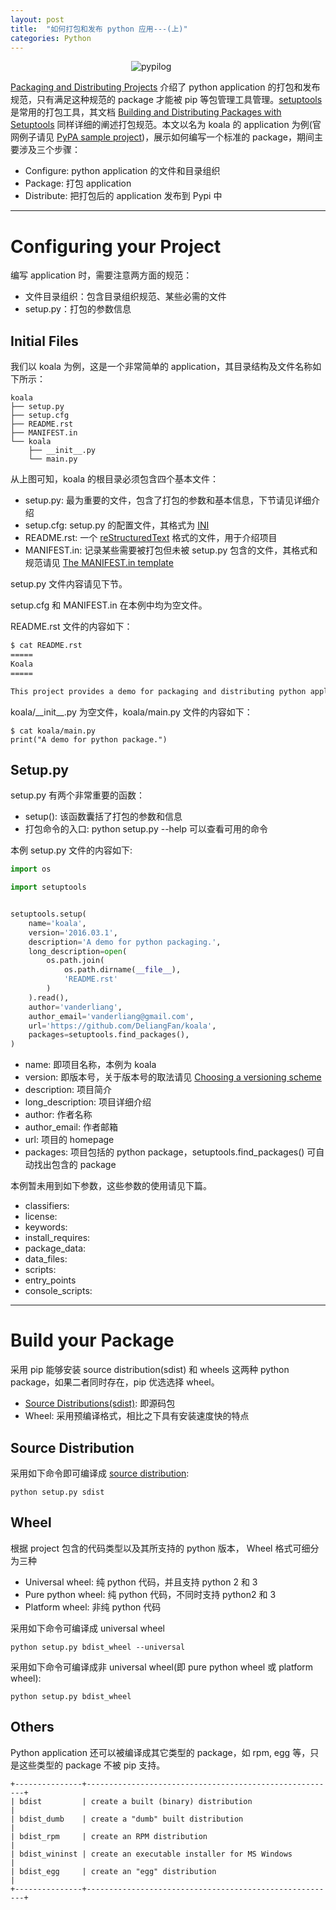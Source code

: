```yaml
---
layout: post
title:  "如何打包和发布 python 应用---(上)"
categories: Python
---
```


&nbsp;&nbsp;&nbsp;&nbsp;&nbsp;&nbsp;&nbsp;&nbsp;&nbsp;&nbsp;&nbsp;&nbsp;&nbsp;&nbsp;&nbsp;&nbsp;&nbsp;&nbsp;&nbsp;&nbsp;&nbsp;&nbsp;&nbsp;&nbsp;&nbsp;&nbsp;&nbsp;&nbsp;&nbsp;&nbsp;&nbsp;&nbsp;&nbsp;&nbsp;&nbsp;&nbsp;&nbsp;&nbsp;&nbsp;&nbsp;&nbsp;&nbsp;&nbsp;&nbsp;&nbsp;&nbsp;&nbsp;&nbsp;&nbsp;![pypilog](http://7xp2eu.com1.z0.glb.clouddn.com/pipylog.png)


[Packaging and Distributing Projects](http://python-packaging-user-guide.readthedocs.org/en/latest/distributing/
) 介绍了 python application 的打包和发布规范，只有满足这种规范的 package 才能被 pip 等包管理工具管理。[setuptools](http://pythonhosted.org/setuptools/index.html) 是常用的打包工具，其文档 [Building and Distributing Packages with Setuptools](http://pythonhosted.org/setuptools/setuptools.html) 同样详细的阐述打包规范。本文以名为 koala 的 application 为例(官网例子请见 [PyPA sample project](https://github.com/pypa/sampleproject))，展示如何编写一个标准的 package，期间主要涉及三个步骤：

- Configure: python application 的文件和目录组织
- Package: 打包 application
- Distribute: 把打包后的 application 发布到 Pypi 中

-------------

# Configuring your Project

编写 application 时，需要注意两方面的规范：

- 文件目录组织：包含目录组织规范、某些必需的文件
- setup.py：打包的参数信息

## Initial Files

我们以 koala 为例，这是一个非常简单的 application，其目录结构及文件名称如下所示：

~~~
koala
├── setup.py
├── setup.cfg
├── README.rst
├── MANIFEST.in
└── koala
    ├── __init__.py
    └── main.py
~~~

从上图可知，koala 的根目录必须包含四个基本文件：

- setup.py: 最为重要的文件，包含了打包的参数和基本信息，下节请见详细介绍
- setup.cfg: setup.py 的配置文件，其格式为 [INI](https://en.wikipedia.org/wiki/INI_file)
- README.rst: 一个 [reStructuredText](http://docutils.sourceforge.net/rst.html) 格式的文件，用于介绍项目
- MANIFEST.in: 记录某些需要被打包但未被 setup.py 包含的文件，其格式和规范请见 [The MANIFEST.in template](https://docs.python.org/2/distutils/sourcedist.html#the-manifest-in-template) 

setup.py 文件内容请见下节。

setup.cfg 和 MANIFEST.in 在本例中均为空文件。

README.rst 文件的内容如下：

~~~ rst
$ cat README.rst
=====
Koala
=====

This project provides a demo for packaging and distributing python application.
~~~

koala/\_\_init\_\_.py 为空文件，koala/main.py 文件的内容如下：

~~~
$ cat koala/main.py
print("A demo for python package.")
~~~

## Setup.py

setup.py 有两个非常重要的函数：

- setup(): 该函数囊括了打包的参数和信息
- 打包命令的入口: python setup.py --help 可以查看可用的命令

本例 setup.py 文件的内容如下:

~~~ python
import os

import setuptools


setuptools.setup(
    name='koala',
    version='2016.03.1',
    description='A demo for python packaging.',
    long_description=open(
        os.path.join(
            os.path.dirname(__file__),
            'README.rst'
        )
    ).read(),
    author='vanderliang',
    author_email='vanderliang@gmail.com',
    url='https://github.com/DeliangFan/koala',
    packages=setuptools.find_packages(),
)
~~~

- name: 即项目名称，本例为 koala
- version: 即版本号，关于版本号的取法请见 [Choosing a versioning scheme](https://packaging.python.org/en/latest/distributing/#choosing-a-versioning-scheme)
- description: 项目简介
- long_description: 项目详细介绍
- author: 作者名称
- author_email: 作者邮箱
- url: 项目的 homepage
- packages: 项目包括的 python package，setuptools.find_packages() 可自动找出包含的 package

本例暂未用到如下参数，这些参数的使用请见下篇。

- classifiers:
- license:
- keywords: 
- install_requires: 
- package_data: 
- data_files:
- scripts:
- entry_points
- console_scripts:

--------------

# Build your Package

采用 pip 能够安装 source distribution(sdist) 和 wheels 这两种 python package，如果二者同时存在，pip 优选选择 wheel。

- [Source Distributions(sdist)]((https://packaging.python.org/en/latest/glossary/#term-source-distribution-or-sdist)): 即源码包
- Wheel: 采用预编译格式，相比之下具有安装速度快的特点

## Source Distribution

采用如下命令即可编译成 [source distribution](https://packaging.python.org/en/latest/glossary/#term-source-distribution-or-sdist):

~~~
python setup.py sdist
~~~

## Wheel

根据 project 包含的代码类型以及其所支持的 python 版本， Wheel 格式可细分为三种

- Universal wheel: 纯 python 代码，并且支持 python 2 和 3
- Pure python wheel: 纯 python 代码，不同时支持 python2 和 3
- Platform wheel: 非纯 python 代码

采用如下命令可编译成 universal wheel

~~~
python setup.py bdist_wheel --universal
~~~

采用如下命令可编译成非 universal wheel(即 pure python wheel 或 platform wheel):

~~~
python setup.py bdist_wheel
~~~

## Others

Python application 还可以被编译成其它类型的 package，如 rpm, egg 等，只是这些类型的 package 不被 pip 支持。

~~~
+---------------+--------------------------------------------------------+
| bdist         | create a built (binary) distribution                   |
| bdist_dumb    | create a "dumb" built distribution                     |
| bdist_rpm     | create an RPM distribution                             |
| bdist_wininst | create an executable installer for MS Windows          |
| bdist_egg     | create an "egg" distribution                           |
+---------------+--------------------------------------------------------+
~~~
